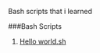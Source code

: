 Bash scripts that i learned 

###Bash Scripts


1. [Hello world.sh](https://github.com/Mohamed-Mo7sen/Bash-Scripts/blob/main/scripts/hello%20world.sh)
